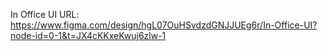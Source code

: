 In Office UI URL: https://www.figma.com/design/hgL07OuHSvdzdGNJJUEg6r/In-Office-UI?node-id=0-1&t=JX4cKKxeKwuj6zlw-1
